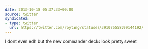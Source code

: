 ```yaml
---
date: 2013-10-18 05:37:33+00:00
source: twitter
syndicated:
- type: twitter
  url: https://twitter.com/roytang/statuses/391075558299144192/
---
```


I dont even edh but the new commander decks look pretty sweet